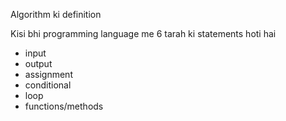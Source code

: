 Algorithm ki definition

Kisi bhi programming language me 6 tarah ki statements hoti hai 
- input
- output
- assignment
- conditional
- loop
- functions/methods
